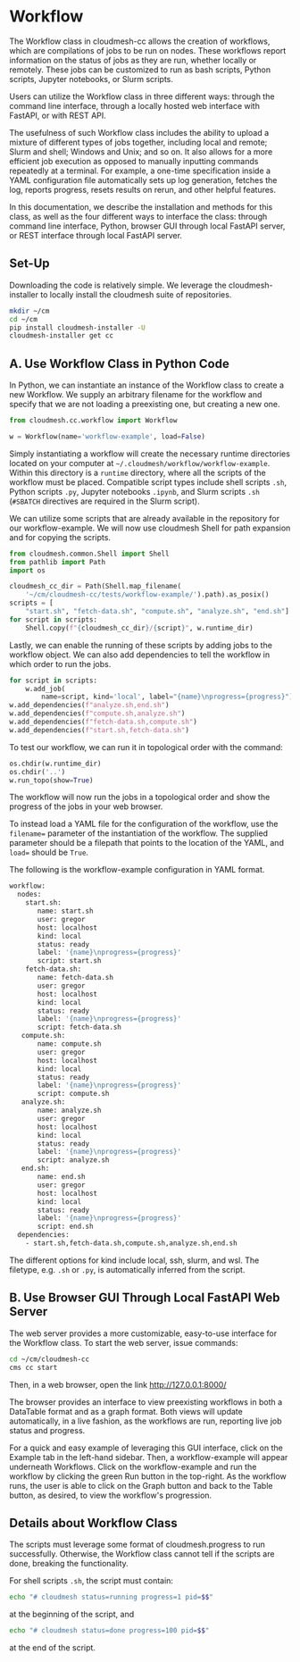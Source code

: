 # Workflow 

The Workflow class in cloudmesh-cc allows the creation of workflows, which are
compilations of jobs to be run on nodes. These workflows report information on
the status of jobs as they are run, whether locally or remotely. These jobs
can be customized to run as bash scripts, Python scripts, Jupyter notebooks,
or Slurm scripts.

Users can utilize the Workflow class in three different ways: through the
command line interface, through a locally hosted web interface with FastAPI,
or with REST API.

The usefulness of such Workflow class includes the ability to upload
a mixture of different types of jobs together, including local and remote;
Slurm and shell; Windows and Unix; and so on. It also allows for a more
efficient job execution as opposed to manually inputting commands repeatedly
at a terminal. For example, a one-time specification inside a YAML
configuration file automatically sets up log generation, fetches the log,
reports progress, resets results on rerun, and other helpful features. 

In this documentation, we describe the installation and methods for this class,
as well as the four different ways to interface the class: through command line
interface, Python, browser GUI through local FastAPI server, or REST
interface through local FastAPI server.

## Set-Up

Downloading the code is relatively simple. We leverage the cloudmesh-installer
to locally install the cloudmesh suite of repositories.

```bash
mkdir ~/cm
cd ~/cm
pip install cloudmesh-installer -U
cloudmesh-installer get cc
```

## A. Use Workflow Class in Python Code

In Python, we can instantiate an instance of the Workflow class to
create a new Workflow. We supply an arbitrary filename for the workflow and
specify that we are not loading a preexisting one, but creating a new one.

```python
from cloudmesh.cc.workflow import Workflow

w = Workflow(name='workflow-example', load=False)
```

Simply instantiating a workflow will create the necessary runtime
directories located on your computer at 
`~/.cloudmesh/workflow/workflow-example`. Within this directory is a `runtime`
directory, where all the scripts of the workflow must be placed. Compatible
script types include shell scripts `.sh`, Python scripts `.py`, Jupyter
notebooks `.ipynb`, and Slurm scripts `.sh` (`#SBATCH` 
directives are required in the Slurm script).

We can utilize some scripts that are already available in the repository for
our workflow-example. We will now use cloudmesh Shell for path expansion and
for copying the scripts.

```python
from cloudmesh.common.Shell import Shell
from pathlib import Path
import os

cloudmesh_cc_dir = Path(Shell.map_filename(
    '~/cm/cloudmesh-cc/tests/workflow-example/').path).as_posix()
scripts = [
    "start.sh", "fetch-data.sh", "compute.sh", "analyze.sh", "end.sh"]
for script in scripts:
    Shell.copy(f"{cloudmesh_cc_dir}/{script}", w.runtime_dir)
```

Lastly, we can enable the running of these scripts by adding jobs to the
workflow object. We can also add dependencies to tell the workflow in which
order to run the jobs.

```python
for script in scripts:
    w.add_job(
        name=script, kind='local', label="{name}\nprogress={progress}")
w.add_dependencies(f"analyze.sh,end.sh")
w.add_dependencies(f"compute.sh,analyze.sh")
w.add_dependencies(f"fetch-data.sh,compute.sh")
w.add_dependencies(f"start.sh,fetch-data.sh")
```

To test our workflow, we can run it in topological order with the command:

```python
os.chdir(w.runtime_dir)
os.chdir('..')
w.run_topo(show=True)
```

The workflow will now run the jobs in a topological order and show the
progress of the jobs in your web browser.

To instead load a YAML file for the configuration of the workflow,
use the `filename=` parameter of the instantiation of the workflow.
The supplied parameter should be a filepath that points to the location
of the YAML, and `load=` should be `True`.

The following is the workflow-example configuration in YAML format.

```bash
workflow:
  nodes:
    start.sh:
       name: start.sh
       user: gregor
       host: localhost
       kind: local
       status: ready
       label: '{name}\nprogress={progress}'
       script: start.sh
    fetch-data.sh:
       name: fetch-data.sh
       user: gregor
       host: localhost
       kind: local
       status: ready
       label: '{name}\nprogress={progress}'
       script: fetch-data.sh
   compute.sh:
       name: compute.sh
       user: gregor
       host: localhost
       kind: local
       status: ready
       label: '{name}\nprogress={progress}'
       script: compute.sh
   analyze.sh:
       name: analyze.sh
       user: gregor
       host: localhost
       kind: local
       status: ready
       label: '{name}\nprogress={progress}'
       script: analyze.sh
   end.sh:
       name: end.sh
       user: gregor
       host: localhost
       kind: local
       status: ready
       label: '{name}\nprogress={progress}'
       script: end.sh
  dependencies:
    - start.sh,fetch-data.sh,compute.sh,analyze.sh,end.sh
```

The different options for kind include local, ssh, slurm, and wsl.
The filetype, e.g. `.sh` or `.py`, is automatically inferred from the
script.

## B. Use Browser GUI Through Local FastAPI Web Server

The web server provides a more customizable, easy-to-use interface
for the Workflow class. To start the web server, issue commands:

```bash
cd ~/cm/cloudmesh-cc
cms cc start
```

Then, in a web browser, open the link http://127.0.0.1:8000/

The browser provides an interface to view preexisting workflows
in both a DataTable format and as a graph format. Both views will
update automatically, in a live fashion, as the workflows are run,
reporting live job status and progress.

For a quick and easy example of leveraging this GUI interface,
click on the Example tab in the left-hand sidebar. Then, a
workflow-example will appear underneath Workflows. Click on the
workflow-example and run the workflow by clicking the green Run
button in the top-right. As the workflow runs, the user is able
to click on the Graph button and back to the Table button, as
desired, to view the workflow's progression.

## Details about Workflow Class

The scripts must leverage some format of cloudmesh.progress
to run successfully. Otherwise, the Workflow class cannot tell
if the scripts are done, breaking the functionality.

For shell scripts `.sh`, the script must contain:

```bash
echo "# cloudmesh status=running progress=1 pid=$$"
```

at the beginning of the script, and

```bash
echo "# cloudmesh status=done progress=100 pid=$$"
```

at the end of the script.



